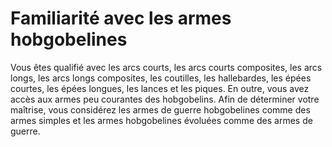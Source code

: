 # Familiarité avec les armes hobgobelines

<p><span id="ctl00_MainContent_DetailedOutput">Vous êtes qualifié avec les arcs courts, les arcs courts composites, les arcs longs, les arcs longs composites,  les coutilles, les hallebardes, les épées courtes, les épées longues, les lances et les piques. En outre, vous avez accès aux armes peu courantes des hobgobelins. Afin de déterminer votre maîtrise, vous considérez les armes de guerre hobgobelines comme des armes simples et les armes hobgobelines évoluées comme des armes de guerre.&nbsp;</span></p>
